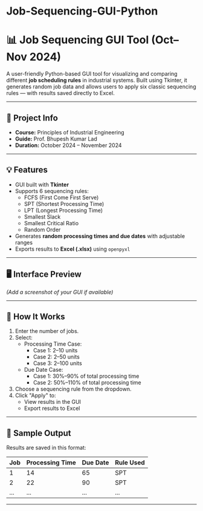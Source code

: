 # Job-Sequencing-GUI-Python
# 📊 Job Sequencing GUI Tool (Oct–Nov 2024)

A user-friendly Python-based GUI tool for visualizing and comparing different **job scheduling rules** in industrial systems. Built using Tkinter, it generates random job data and allows users to apply six classic sequencing rules — with results saved directly to Excel.

---

## 📌 Project Info

- **Course:** Principles of Industrial Engineering  
- **Guide:** Prof. Bhupesh Kumar Lad  
- **Duration:** October 2024 – November 2024

---

## 💡 Features

- GUI built with **Tkinter**
- Supports 6 sequencing rules:
  - FCFS (First Come First Serve)
  - SPT (Shortest Processing Time)
  - LPT (Longest Processing Time)
  - Smallest Slack
  - Smallest Critical Ratio
  - Random Order
- Generates **random processing times and due dates** with adjustable ranges
- Exports results to **Excel (.xlsx)** using `openpyxl`

---

## 🖥️ Interface Preview

*(Add a screenshot of your GUI if available)*

---

## 🧠 How It Works

1. Enter the number of jobs.
2. Select:
   - Processing Time Case:
     - Case 1: 2–10 units
     - Case 2: 2–50 units
     - Case 3: 2–100 units
   - Due Date Case:
     - Case 1: 30%–90% of total processing time
     - Case 2: 50%–110% of total processing time
3. Choose a sequencing rule from the dropdown.
4. Click "Apply" to:
   - View results in the GUI
   - Export results to Excel

---

## 🧾 Sample Output

Results are saved in this format:

| Job | Processing Time | Due Date | Rule Used |
|-----|-----------------|----------|-----------|
| 1   | 14              | 65       | SPT       |
| 2   | 22              | 90       | SPT       |
| ... | ...             | ...      | ...       |

---



